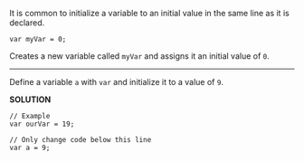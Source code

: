 It is common to initialize a variable to an initial value in the same line as it is declared.

`var myVar = 0;`

Creates a new variable called `myVar` and assigns it an initial value of `0`.

---

Define a variable `a` with `var` and initialize it to a value of `9`.

**SOLUTION**

```
// Example
var ourVar = 19;

// Only change code below this line
var a = 9;
```
